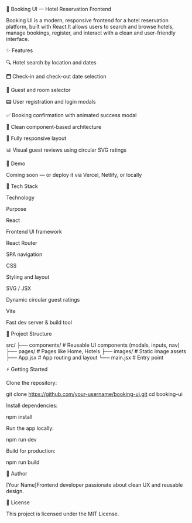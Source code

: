 🏨 Booking UI — Hotel Reservation Frontend

Booking UI is a modern, responsive frontend for a hotel reservation platform, built with React.It allows users to search and browse hotels, manage bookings, register, and interact with a clean and user-friendly interface.

✨ Features

🔍 Hotel search by location and dates

🗖 Check-in and check-out date selection

👤 Guest and room selector

📟 User registration and login modals

✅ Booking confirmation with animated success modal

🧹 Clean component-based architecture

📱 Fully responsive layout

📊 Visual guest reviews using circular SVG ratings

📸 Demo

Coming soon — or deploy it via Vercel, Netlify, or locally

🔧 Tech Stack

Technology

Purpose

React

Frontend UI framework

React Router

SPA navigation

CSS

Styling and layout

SVG / JSX

Dynamic circular guest ratings

Vite

Fast dev server & build tool

📁 Project Structure

src/
├── components/        # Reusable UI components (modals, inputs, nav)
├── pages/             # Pages like Home, Hotels
├── images/            # Static image assets
├── App.jsx            # App routing and layout
└── main.jsx           # Entry point

⚡ Getting Started

Clone the repository:

git clone https://github.com/your-username/booking-ui.git
cd booking-ui

Install dependencies:

npm install

Run the app locally:

npm run dev

Build for production:

npm run build

👥 Author

[Your Name]Frontend developer passionate about clean UX and reusable design.

📄 License

This project is licensed under the MIT License.

